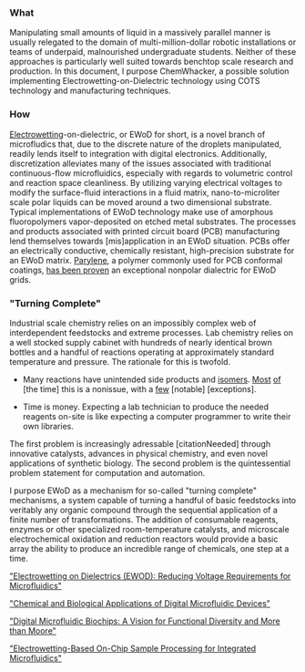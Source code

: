 ### What

Manipulating small amounts of liquid in a massively parallel manner is usually relegated to the domain of multi-million-dollar robotic installations or teams of underpaid, malnourished undergraduate students. 
Neither of these approaches is particularly well suited towards benchtop scale research and production. 
In this document, I purpose ChemWhacker, a possible solution implementing Electrowetting-on-Dielectric technology using COTS technology and manufacturing techniques. 

### How

[Electrowetting](http://doc.utwente.nl/54091/1/electrowetting.pdf)-on-dielectric, or EWoD for short, is a novel branch of microfludics that, due to the discrete nature of the droplets manipulated, readily lends itself to integration with digital electronics.
Additionally, discretization alleviates many of the issues associated with traditional continuous-flow microfluidics, especially with regards to volumetric control and reaction space cleanliness.
By utilizing varying electrical voltages to modify the surface-fluid interactions in a fluid matrix, nano-to-microliter scale polar liquids can be moved around a two dimensional substrate. 
Typical implementations of EWoD technology make use of amorphous fluoropolymers vapor-deposited on etched metal substrates. 
The processes and products associated with printed circuit board (PCB) manufacturing lend themselves towards [mis]application in an EWoD situation. 
PCBs offer an electrically conductive, chemically resistant, high-precision substrate for an EWoD matrix. 
[Parylene](http://www.nbtc.cornell.edu/facilities/downloads/Parylene%20Information%20Sheets.pdf), a polymer commonly used for PCB conformal coatings, [has been proven](http://secs.ceas.uc.edu/devices/Downloads/Documents/Publications/Reliable%20and%20low-voltage%20electrowetting%20on%20thin%20Parylene%20films.pdf) an exceptional nonpolar dialectric for EWoD grids.

### "Turning Complete" 

Industrial scale chemistry relies on an impossibly complex web of interdependent feedstocks and extreme processes. 
Lab chemistry relies on a well stocked supply cabinet with hundreds of nearly identical brown bottles and a handful of reactions operating at approximately standard temperature and pressure. 
The rationale for this is twofold. 

* Many reactions have unintended side products and [isomers](http://upload.wikimedia.org/wikipedia/commons/7/7f/Isomerism.png). [Most](http://en.wikipedia.org/wiki/Citalopram#Stereochemistry) [of](http://www.bluelight.ru/vb/archive/index.php/t-250401.html) [the time] this is a nonissue, with a [few](http://en.wikipedia.org/wiki/Thalidomide#Teratogenic_mechanism) [notable] [exceptions].

* Time is money. Expecting a lab technician to produce the needed reagents on-site is like expecting a computer programmer to write their own libraries.

The first problem is increasingly adressable [citationNeeded] through innovative catalysts, advances in physical chemistry, and even novel applications of synthetic biology. 
The second problem is the quintessential problem statement for computation and automation. 

I purpose EWoD as a mechanism for so-called "turning complete" mechanisms, a system capable of turning a handful of basic feedstocks into veritably any organic compound through the sequential application of a finite number of transformations. 
The addition of consumable reagents, enzymes or other specialized room-temperature catalysts, and microscale electrochemical oxidation and reduction reactors would provide a basic array the ability to produce an incredible range of chemicals, one step at a time.  

["Electrowetting on Dielectrics (EWOD): Reducing Voltage Requirements for Microfluidics"](http://www.ag.arizona.edu/research/biosensors/acs01b.pdf)

["Chemical and Biological Applications of Digital Microfluidic Devices"](http://microfluidics.ee.duke.edu/documents/ieee07.pdf)

["Digital Microfluidic Biochips: A Vision for Functional Diversity and More than Moore"](http://people.ee.duke.edu/~krish/Chakrabarty_VLSI_2010.pdf)

["Electrowetting-Based On-Chip Sample Processing for Integrated Microfluidics"](http://microfluidics.ee.duke.edu//documents/PID245178.pdf)
